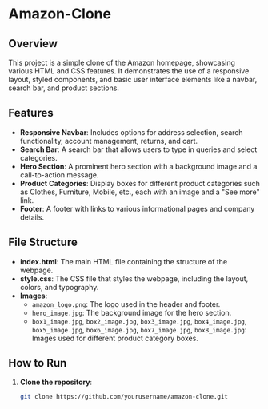 # Amazon-Clone
## Overview

This project is a simple clone of the Amazon homepage, showcasing various HTML and CSS features. It demonstrates the use of a responsive layout, styled components, and basic user interface elements like a navbar, search bar, and product sections.

## Features

- **Responsive Navbar**: Includes options for address selection, search functionality, account management, returns, and cart.
- **Search Bar**: A search bar that allows users to type in queries and select categories.
- **Hero Section**: A prominent hero section with a background image and a call-to-action message.
- **Product Categories**: Display boxes for different product categories such as Clothes, Furniture, Mobile, etc., each with an image and a "See more" link.
- **Footer**: A footer with links to various informational pages and company details.

## File Structure

- **index.html**: The main HTML file containing the structure of the webpage.
- **style.css**: The CSS file that styles the webpage, including the layout, colors, and typography.
- **Images**:
  - `amazon_logo.png`: The logo used in the header and footer.
  - `hero_image.jpg`: The background image for the hero section.
  - `box1_image.jpg`, `box2_image.jpg`, `box3_image.jpg`, `box4_image.jpg`, `box5_image.jpg`, `box6_image.jpg`, `box7_image.jpg`, `box8_image.jpg`: Images used for different product category boxes.

## How to Run

1. **Clone the repository**:
   ```bash
   git clone https://github.com/yourusername/amazon-clone.git
